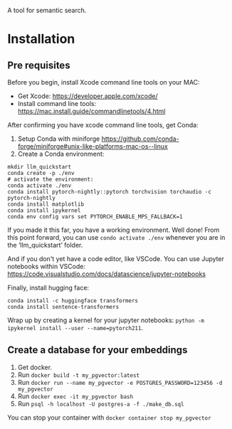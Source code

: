 A tool for semantic search.

# Installation

## Pre requisites
Before you begin, install Xcode command line tools on your MAC:
* Get Xcode: https://developer.apple.com/xcode/
* Install command line tools: https://mac.install.guide/commandlinetools/4.html 

After confirming you have xcode command line tools, get Conda:

1. Setup Conda with miniforge https://github.com/conda-forge/miniforge#unix-like-platforms-mac-os--linux
2. Create a Conda environment:
```
mkdir llm_quickstart
conda create -p ./env  
# activate the environment:
conda activate ./env
conda install pytorch-nightly::pytorch torchvision torchaudio -c pytorch-nightly
conda install matplotlib
conda install ipykernel
conda env config vars set PYTORCH_ENABLE_MPS_FALLBACK=1
```
If you made it this far, you have a working environment. Well done! From this point forward, you can use `condo activate ./env` whenever you are in the ‘llm_quickstart’ folder.

And if you don't yet have a code editor, like VSCode. You can use Jupyter notebooks within VSCode: https://code.visualstudio.com/docs/datascience/jupyter-notebooks

Finally, install hugging face:
```
conda install -c huggingface transformers
conda install sentence-transformers
```

Wrap up by creating a kernel for your jupyter notebooks: `python -m ipykernel install --user --name=pytorch211`.

## Create a database for your embeddings
1. Get docker.
1. Run `docker build -t my_pgvector:latest`
1. Run `docker run --name my_pgvector -e POSTGRES_PASSWORD=123456 -d my_pgvector`
1. Run `docker exec -it my_pgvector bash`
1. Run `psql -h localhost -U postgres-a -f ./make_db.sql`

You can stop your container with `docker container stop my_pgvector`